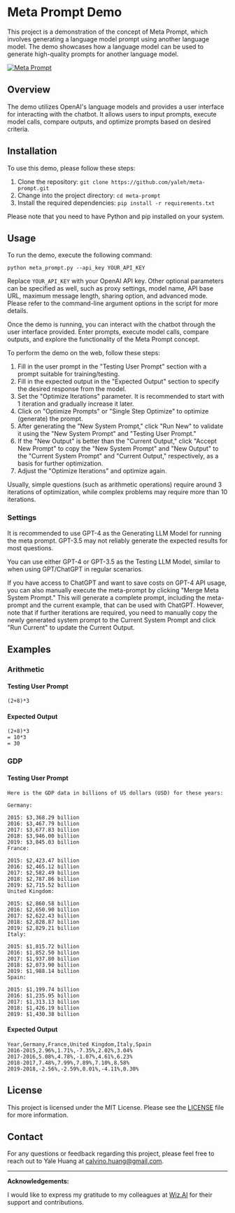 # Meta Prompt Demo

This project is a demonstration of the concept of Meta Prompt, which involves generating a language model prompt using another language model. The demo showcases how a language model can be used to generate high-quality prompts for another language model.

[![Meta Prompt](https://img.youtube.com/vi/eNFUq2AjKCk/0.jpg)](https://www.youtube.com/watch?v=eNFUq2AjKCk)

## Overview

The demo utilizes OpenAI's language models and provides a user interface for interacting with the chatbot. It allows users to input prompts, execute model calls, compare outputs, and optimize prompts based on desired criteria.

## Installation

To use this demo, please follow these steps:

1. Clone the repository: `git clone https://github.com/yaleh/meta-prompt.git`
2. Change into the project directory: `cd meta-prompt`
3. Install the required dependencies: `pip install -r requirements.txt`

Please note that you need to have Python and pip installed on your system.

## Usage

To run the demo, execute the following command:

```
python meta_prompt.py --api_key YOUR_API_KEY
```

Replace `YOUR_API_KEY` with your OpenAI API key. Other optional parameters can be specified as well, such as proxy settings, model name, API base URL, maximum message length, sharing option, and advanced mode. Please refer to the command-line argument options in the script for more details.

Once the demo is running, you can interact with the chatbot through the user interface provided. Enter prompts, execute model calls, compare outputs, and explore the functionality of the Meta Prompt concept.

To perform the demo on the web, follow these steps:

1. Fill in the user prompt in the "Testing User Prompt" section with a prompt suitable for training/testing.
2. Fill in the expected output in the "Expected Output" section to specify the desired response from the model.
3. Set the "Optimize Iterations" parameter. It is recommended to start with 1 iteration and gradually increase it later.
4. Click on "Optimize Prompts" or "Single Step Optimize" to optimize (generate) the prompt.
5. After generating the "New System Prompt," click "Run New" to validate it using the "New System Prompt" and "Testing User Prompt."
6. If the "New Output" is better than the "Current Output," click "Accept New Prompt" to copy the "New System Prompt" and "New Output" to the "Current System Prompt" and "Current Output," respectively, as a basis for further optimization.
7. Adjust the "Optimize Iterations" and optimize again.

Usually, simple questions (such as arithmetic operations) require around 3 iterations of optimization, while complex problems may require more than 10 iterations.

### Settings

It is recommended to use GPT-4 as the Generating LLM Model for running the meta prompt. GPT-3.5 may not reliably generate the expected results for most questions.

You can use either GPT-4 or GPT-3.5 as the Testing LLM Model, similar to when using GPT/ChatGPT in regular scenarios.

If you have access to ChatGPT and want to save costs on GPT-4 API usage, you can also manually execute the meta-prompt by clicking "Merge Meta System Prompt." This will generate a complete prompt, including the meta-prompt and the current example, that can be used with ChatGPT. However, note that if further iterations are required, you need to manually copy the newly generated system prompt to the Current System Prompt and click "Run Current" to update the Current Output.

## Examples

### Arithmetic

#### Testing User Prompt

```
(2+8)*3
```

#### Expected Output

```
(2+8)*3
= 10*3 
= 30
```

### GDP

#### Testing User Prompt

```
Here is the GDP data in billions of US dollars (USD) for these years:

Germany:

2015: $3,368.29 billion
2016: $3,467.79 billion
2017: $3,677.83 billion
2018: $3,946.00 billion
2019: $3,845.03 billion
France:

2015: $2,423.47 billion
2016: $2,465.12 billion
2017: $2,582.49 billion
2018: $2,787.86 billion
2019: $2,715.52 billion
United Kingdom:

2015: $2,860.58 billion
2016: $2,650.90 billion
2017: $2,622.43 billion
2018: $2,828.87 billion
2019: $2,829.21 billion
Italy:

2015: $1,815.72 billion
2016: $1,852.50 billion
2017: $1,937.80 billion
2018: $2,073.90 billion
2019: $1,988.14 billion
Spain:

2015: $1,199.74 billion
2016: $1,235.95 billion
2017: $1,313.13 billion
2018: $1,426.19 billion
2019: $1,430.38 billion

```

#### Expected Output

```
Year,Germany,France,United Kingdom,Italy,Spain
2016-2015,2.96%,1.71%,-7.35%,2.02%,3.04%
2017-2016,5.08%,4.78%,-1.07%,4.61%,6.23%
2018-2017,7.48%,7.99%,7.89%,7.10%,8.58%
2019-2018,-2.56%,-2.59%,0.01%,-4.11%,0.30%
```

## License

This project is licensed under the MIT License. Please see the [LICENSE](LICENSE) file for more information.

## Contact

For any questions or feedback regarding this project, please feel free to reach out to Yale Huang at calvino.huang@gmail.com.

---

**Acknowledgements:**

I would like to express my gratitude to my colleagues at [Wiz.AI](https://www.wiz.ai/) for their support and contributions.